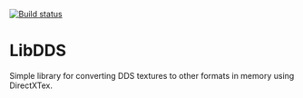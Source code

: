 [![Build status](https://ci.appveyor.com/api/projects/status/hgj9ttyy3eux3w50?svg=true)](https://ci.appveyor.com/project/nooperation/libdds)

# LibDDS
Simple library for converting DDS textures to other formats in memory using DirectXTex.
